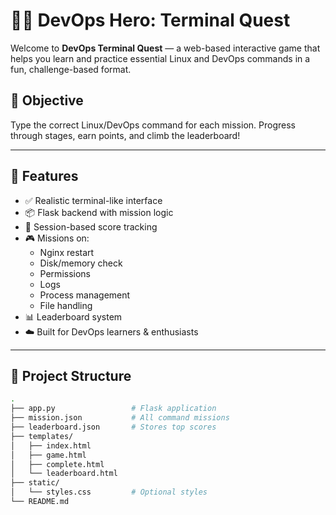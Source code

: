# 🦸‍♂️ DevOps Hero: Terminal Quest

Welcome to **DevOps Terminal Quest** — a web-based interactive game that helps you learn and practice essential Linux and DevOps commands in a fun, challenge-based format.

## 🎯 Objective

Type the correct Linux/DevOps command for each mission. Progress through stages, earn points, and climb the leaderboard!

---

## 🌟 Features

- ✅ Realistic terminal-like interface
- 📦 Flask backend with mission logic
- 🔐 Session-based score tracking
- 🎮 Missions on:
  - Nginx restart
  - Disk/memory check
  - Permissions
  - Logs
  - Process management
  - File handling
- 📊 Leaderboard system
- ☁️ Built for DevOps learners & enthusiasts

---

## 📁 Project Structure

```bash
.
├── app.py                 # Flask application
├── mission.json           # All command missions
├── leaderboard.json       # Stores top scores
├── templates/
│   ├── index.html
│   ├── game.html
│   ├── complete.html
│   └── leaderboard.html
├── static/
│   └── styles.css         # Optional styles
└── README.md
